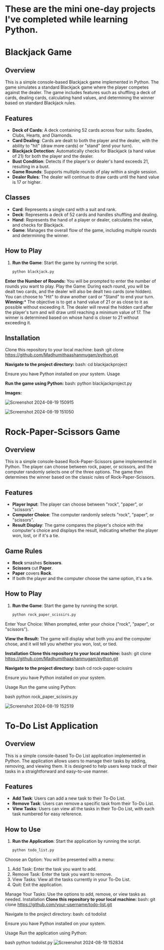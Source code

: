 # These are the mini one-day projects I've completed while learning Python.


# Blackjack Game

## Overview
This is a simple console-based Blackjack game implemented in Python. The game simulates a standard Blackjack game where the player competes against the dealer. The game includes features such as shuffling a deck of cards, dealing cards, calculating hand values, and determining the winner based on standard Blackjack rules.

## Features
- **Deck of Cards**: A deck containing 52 cards across four suits: Spades, Clubs, Hearts, and Diamonds.
- **Card Dealing**: Cards are dealt to both the player and the dealer, with the ability to "hit" (draw more cards) or "stand" (end your turn).
- **Blackjack Detection**: Automatically checks for Blackjack (a hand value of 21) for both the player and the dealer.
- **Bust Condition**: Detects if the player's or dealer's hand exceeds 21, resulting in a bust.
- **Game Rounds**: Supports multiple rounds of play within a single session.
- **Dealer Rules**: The dealer will continue to draw cards until the hand value is 17 or higher.

## Classes
- **Card**: Represents a single card with a suit and rank.
- **Deck**: Represents a deck of 52 cards and handles shuffling and dealing.
- **Hand**: Represents the hand of a player or dealer, calculates the value, and checks for Blackjack.
- **Game**: Manages the overall flow of the game, including multiple rounds and determining the winner.

## How to Play
1. **Run the Game**: Start the game by running the script.
   ```bash
   python blackjack.py

**Enter the Number of Rounds:** You will be prompted to enter the number of rounds you want to play.
Play the Game: During each round, you will be dealt two cards, and the dealer will also be dealt two cards (one hidden). You can choose to "Hit" to draw another card or "Stand" to end your turn.
**Winning:*** The objective is to get a hand value of 21 or as close to it as possible without exceeding it. The dealer will reveal the hidden card after the player's turn and will draw until reaching a minimum value of 17. The winner is determined based on whose hand is closer to 21 without exceeding it.
## Installation
Clone this repository to your local machine:
bash :git clone https://github.com/Madhumithaashanmugam/python.git

**Navigate to the project directory:**
bash: cd blackjackproject

Ensure you have Python installed on your system.
Usage

**Run the game using Python:**
bash: python blackjackproject.py

**Images:**

![Screenshot 2024-08-19 150915](https://github.com/user-attachments/assets/bdd16b01-c00e-47f9-89ff-be4f5392740f)

![Screenshot 2024-08-19 151050](https://github.com/user-attachments/assets/1544f362-23b4-42c1-999e-9fda84294385)


# Rock-Paper-Scissors Game

## Overview
This is a simple console-based Rock-Paper-Scissors game implemented in Python. The player can choose between rock, paper, or scissors, and the computer randomly selects one of the three options. The game then determines the winner based on the classic rules of Rock-Paper-Scissors.

## Features
- **Player Input**: The player can choose between "rock", "paper", or "scissors".
- **Computer Choice**: The computer randomly selects "rock", "paper", or "scissors".
- **Result Display**: The game compares the player's choice with the computer's choice and displays the result, indicating whether the player won, lost, or if it's a tie.

## Game Rules
- **Rock** smashes **Scissors**.
- **Scissors** cut **Paper**.
- **Paper** covers **Rock**.
- If both the player and the computer choose the same option, it's a tie.

## How to Play
1. **Run the Game**: Start the game by running the script.
   ```bash
   python rock_paper_scissirs.py
Enter Your Choice: When prompted, enter your choice ("rock", "paper", or "scissors").

**View the Result:** The game will display what both you and the computer chose, and it will tell you whether you won, lost, or tied.

**Installation**
**Clone this repository to your local machine:**
bash: git clone https://github.com/Madhumithaashanmugam/python.git

**Navigate to the project directory:**
bash 
cd rock-paper-scissirs

Ensure you have Python installed on your system.

Usage
Run the game using Python:

bash
python rock_paper_scissirs.py

![Screenshot 2024-08-19 152519](https://github.com/user-attachments/assets/7e634385-fea3-43e1-be08-4959bdcbd84b)

# To-Do List Application

## Overview
This is a simple console-based To-Do List application implemented in Python. The application allows users to manage their tasks by adding, removing, and viewing them. It is designed to help users keep track of their tasks in a straightforward and easy-to-use manner.

## Features
- **Add Task**: Users can add a new task to their To-Do List.
- **Remove Task**: Users can remove a specific task from their To-Do List.
- **View Tasks**: Users can view all the tasks in their To-Do List, with each task numbered for easy reference.

## How to Use
1. **Run the Application**: Start the application by running the script.
   ```bash
   python todo_list.py

   
Choose an Option: You will be presented with a menu:
1. Add Task: Enter the task you want to add.
2. Remove Task: Enter the task you want to remove.
3. View Tasks: View all the tasks currently in your To-Do List.
4. Quit: Exit the application.


Manage Your Tasks: Use the options to add, remove, or view tasks as needed.
Installation
**Clone this repository to your local machine:**
bash: git clone https://github.com/your-username/todo-list.git

Navigate to the project directory:
bash: cd todolist

Ensure you have Python installed on your system.

Usage
Run the application using Python:

bash
python todolist.py
![Screenshot 2024-08-19 152834](https://github.com/user-attachments/assets/8cca05e4-34d2-4607-b34b-bb903b2b103c)

